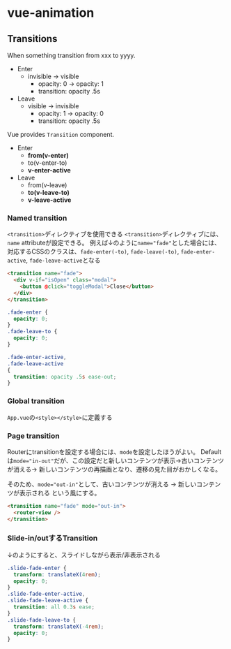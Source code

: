# vue-animation
## Transitions
When something transition from xxx to yyyy.

- Enter
  - invisible -> visible
    - opacity: 0 -> opacity: 1
    - transition: opacity .5s
- Leave
  - visible -> invisible
    - opacity: 1 -> opacity: 0
    - transition: opacity .5s

Vue provides `Transition` component.
- Enter
  - **from(v-enter)**
  - to(v-enter-to)
  - **v-enter-active**
- Leave
  - from(v-leave)
  - **to(v-leave-to)**
  - **v-leave-active**

### Named transition
`<transition>`ディレクティブを使用できる
`<transition>`ディレクティブには、`name` attributeが設定できる。
例えば↓のように`name="fade"`とした場合には、
対応するCSSのクラスは、`fade-enter(-to)`, `fade-leave(-to)`,
`fade-enter-active`, `fade-leave-active`となる

```html
<transition name="fade">
  <div v-if="isOpen" class="modal">
    <button @click="toggleModal">Close</button>
  </div>
</transition>
```

```css
.fade-enter {
  opacity: 0;
}
.fade-leave-to {
  opacity: 0;
}

.fade-enter-active,
.fade-leave-active
{
  transition: opacity .5s ease-out;
}
```

### Global transition
`App.vue`の`<style></style>`に定義する

### Page transition
Routerにtransitionを設定する場合には、`mode`を設定したほうがよい。
Defaultは`mode="in-out"`だが、この設定だと新しいコンテンツが表示->古いコンテンツが消える->
新しいコンテンツの再描画となり、遷移の見た目がおかしくなる。

そのため、`mode="out-in"`として、古いコンテンツが消える -> 新しいコンテンツが表示される
という風にする。

```html
<transition name="fade" mode="out-in">
  <router-view />
</transition>
```

### Slide-in/outするTransition
↓のようにすると、スライドしながら表示/非表示される

```css
.slide-fade-enter {
  transform: translateX(4rem);
  opacity: 0;
}
.slide-fade-enter-active,
.slide-fade-leave-active {
  transition: all 0.3s ease;
}
.slide-fade-leave-to {
  transform: translateX(-4rem);
  opacity: 0;
}
```
